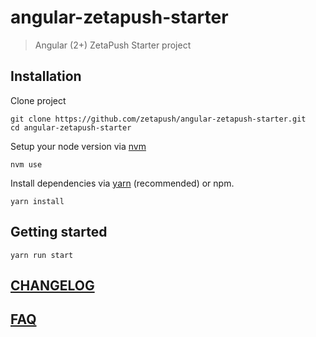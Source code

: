 # angular-zetapush-starter

> Angular (2+) ZetaPush Starter project

## Installation

Clone project

```console
git clone https://github.com/zetapush/angular-zetapush-starter.git
cd angular-zetapush-starter
```

Setup your node version via [nvm](https://github.com/creationix/nvm)

```console
nvm use
```

Install dependencies via [yarn](https://yarnpkg.com/) (recommended) or npm.

```console
yarn install
```

## Getting started

```console
yarn run start
```

## [CHANGELOG](./CHANGELOG.md)

## [FAQ](./docs/FAQ.md)
